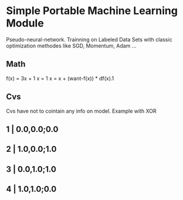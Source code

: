 #	Simple Portable Machine Learning Module

Pseudo-neural-network.
Trainning on Labeled Data Sets with classic optimization
methodes like SGD, Momentum, Adam ...

##	Math

f(x) = 3x + 1
x = 1 
x = x + (want-f(x)) * df(x).1

##	Cvs
Cvs have not to cointain any info on model.
Example with XOR

1 | 0.0,0.0;0.0
-----------
2 | 1.0,0.0;1.0
-----------
3 | 0.0,1.0;1.0
-----------
4 | 1.0,1.0;0.0
-----------

